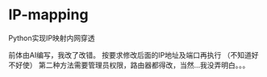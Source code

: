 # IP-mapping
Python实现IP映射内网穿透

前体由AI编写，我改了改错。
按要求修改后面的IP地址及端口再执行
（不知道好不好使）
第二种方法需要管理员权限，路由器都得改，当然…我没弄明白。。。
